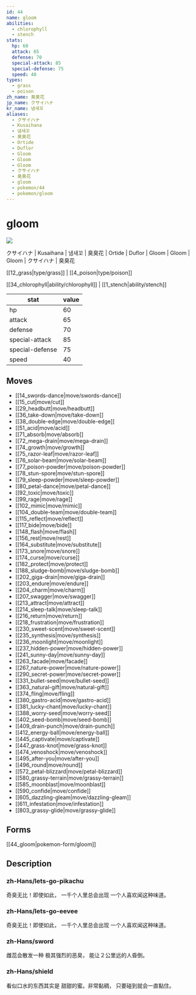 ```yaml
---
id: 44
name: gloom
abilities:
  - chlorophyll
  - stench
stats:
  hp: 60
  attack: 65
  defense: 70
  special-attack: 85
  special-defense: 75
  speed: 40
types:
  - grass
  - poison
zh_name: 臭臭花
jp_name: クサイハナ
kr_name: 냄새꼬
aliases:
  - クサイハナ
  - Kusaihana
  - 냄새꼬
  - 臭臭花
  - Ortide
  - Duflor
  - Gloom
  - Gloom
  - Gloom
  - クサイハナ
  - 臭臭花
  - gloom
  - pokemon/44
  - pokemon/gloom
---
```

# gloom

![](https://raw.githubusercontent.com/PokeAPI/sprites/master/sprites/pokemon/44.png)

クサイハナ | Kusaihana | 냄새꼬 | 臭臭花 | Ortide | Duflor | Gloom | Gloom | Gloom | クサイハナ | 臭臭花

[[12_grass|type/grass]] | [[4_poison|type/poison]]

[[34_chlorophyll|ability/chlorophyll]] | [[1_stench|ability/stench]]

|stat|value|
|---|---|
|hp|60|
|attack|65|
|defense|70|
|special-attack|85|
|special-defense|75|
|speed|40|


## Moves

- [[14_swords-dance|move/swords-dance]]
- [[15_cut|move/cut]]
- [[29_headbutt|move/headbutt]]
- [[36_take-down|move/take-down]]
- [[38_double-edge|move/double-edge]]
- [[51_acid|move/acid]]
- [[71_absorb|move/absorb]]
- [[72_mega-drain|move/mega-drain]]
- [[74_growth|move/growth]]
- [[75_razor-leaf|move/razor-leaf]]
- [[76_solar-beam|move/solar-beam]]
- [[77_poison-powder|move/poison-powder]]
- [[78_stun-spore|move/stun-spore]]
- [[79_sleep-powder|move/sleep-powder]]
- [[80_petal-dance|move/petal-dance]]
- [[92_toxic|move/toxic]]
- [[99_rage|move/rage]]
- [[102_mimic|move/mimic]]
- [[104_double-team|move/double-team]]
- [[115_reflect|move/reflect]]
- [[117_bide|move/bide]]
- [[148_flash|move/flash]]
- [[156_rest|move/rest]]
- [[164_substitute|move/substitute]]
- [[173_snore|move/snore]]
- [[174_curse|move/curse]]
- [[182_protect|move/protect]]
- [[188_sludge-bomb|move/sludge-bomb]]
- [[202_giga-drain|move/giga-drain]]
- [[203_endure|move/endure]]
- [[204_charm|move/charm]]
- [[207_swagger|move/swagger]]
- [[213_attract|move/attract]]
- [[214_sleep-talk|move/sleep-talk]]
- [[216_return|move/return]]
- [[218_frustration|move/frustration]]
- [[230_sweet-scent|move/sweet-scent]]
- [[235_synthesis|move/synthesis]]
- [[236_moonlight|move/moonlight]]
- [[237_hidden-power|move/hidden-power]]
- [[241_sunny-day|move/sunny-day]]
- [[263_facade|move/facade]]
- [[267_nature-power|move/nature-power]]
- [[290_secret-power|move/secret-power]]
- [[331_bullet-seed|move/bullet-seed]]
- [[363_natural-gift|move/natural-gift]]
- [[374_fling|move/fling]]
- [[380_gastro-acid|move/gastro-acid]]
- [[381_lucky-chant|move/lucky-chant]]
- [[388_worry-seed|move/worry-seed]]
- [[402_seed-bomb|move/seed-bomb]]
- [[409_drain-punch|move/drain-punch]]
- [[412_energy-ball|move/energy-ball]]
- [[445_captivate|move/captivate]]
- [[447_grass-knot|move/grass-knot]]
- [[474_venoshock|move/venoshock]]
- [[495_after-you|move/after-you]]
- [[496_round|move/round]]
- [[572_petal-blizzard|move/petal-blizzard]]
- [[580_grassy-terrain|move/grassy-terrain]]
- [[585_moonblast|move/moonblast]]
- [[590_confide|move/confide]]
- [[605_dazzling-gleam|move/dazzling-gleam]]
- [[611_infestation|move/infestation]]
- [[803_grassy-glide|move/grassy-glide]]

## Forms



[[44_gloom|pokemon-form/gloom]]

## Description

### zh-Hans/lets-go-pikachu

奇臭无比！即使如此，
一千个人里总会出现
一个人喜欢闻这种味道。

### zh-Hans/lets-go-eevee

奇臭无比！即使如此，
一千个人里总会出现
一个人喜欢闻这种味道。

### zh-Hans/sword

雌蕊会散发一种
极其强烈的恶臭，
能让２公里远的人昏倒。

### zh-Hans/shield

看似口水的东西其实是
甜甜的蜜。非常黏稠，
只要碰到就会一直黏住。

